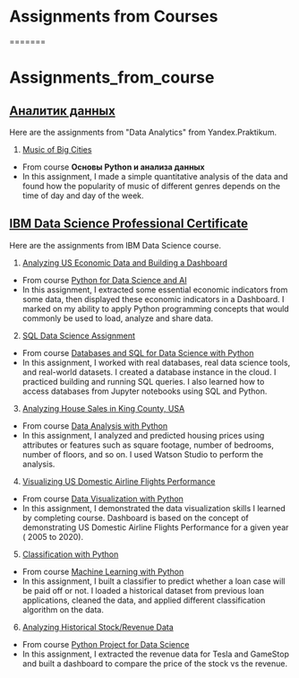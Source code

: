 # Assignments from Courses

=======

# Assignments_from_course
## [Аналитик данных](https://praktikum.yandex.ru/profile/data-analyst-2035/)
Here are the assignments from "Data Analytics" from Yandex.Praktikum.
1. [Music of Big Cities](https://github.com/otofarings/Assignments-from-course/blob/main/Music%20of%20Big%20Cities.ipynb)
  - From course **Основы Python и анализа данных**
  - In this assignment, I made a simple quantitative analysis of the data and found how the popularity of music of different genres depends on the time of day and day of the week.


## [IBM Data Science Professional Certificate](https://www.coursera.org/professional-certificates/ibm-data-science)
Here are the assignments from IBM Data Science course.
1. [Analyzing US Economic Data and Building a Dashboard](https://github.com/otofarings/Assignments_from_courses/blob/main/Analyzing%20US%20Economic%20Data.ipynb)
  - From course [Python for Data Science and AI](https://www.coursera.org/learn/python-for-applied-data-science-ai/home/info)
  - In this assignment, I extracted some essential economic indicators from some data, then displayed these economic indicators in a Dashboard. I marked on my ability to apply Python programming concepts that would commonly be used to load,  analyze and share data.
  
2. [SQL Data Science Assignment](https://github.com/otofarings/Assignments_from_courses/blob/main/Assignment%20SQL%20Course%20.ipynb)
  - From course [Databases and SQL for Data Science with Python](https://www.coursera.org/learn/sql-data-science/home/info)
  - In this assignment, I worked with real databases, real data science tools, and real-world datasets. I created a database instance in the cloud. I practiced building and running SQL queries. I also learned how to access databases from Jupyter notebooks using SQL and Python.

3. [Analyzing House Sales in King County, USA](https://github.com/otofarings/Assignments_from_courses/blob/main/House%20Sales%20in%20King%20County%2C%20USA.ipynb)
  - From course [Data Analysis with Python](https://www.coursera.org/learn/data-analysis-with-python/home/info)
  - In this assignment, I analyzed and predicted housing prices using attributes or features such as square footage, number of bedrooms, number of floors, and so on. I used Watson Studio to perform the analysis.

4. [Visualizing US Domestic Airline Flights Performance](https://github.com/otofarings/Assignments_from_courses/blob/main/US%20Domestic%20Airline%20Flights%20Performance.ipynb)
  - From course [Data Visualization with Python](https://www.coursera.org/learn/python-for-data-visualization/home/info)
  - In this assignment, I demonstrated the data visualization skills I learned by completing course. Dashboard is based on the concept of demonstrating US Domestic Airline Flights Performance for a given year ( 2005 to 2020).

5. [Classification with Python](https://github.com/otofarings/Assignments-from-course/blob/preload/Classification%20with%20Python.ipynb)
  - From course [Machine Learning with Python](https://www.coursera.org/learn/machine-learning-with-python/home/info)
  - In this assignment, I built a classifier to predict whether a loan case will be paid off or not. I loaded a historical dataset from previous loan applications, cleaned the data, and applied different classification algorithm on the data. 

6. [Analyzing Historical Stock/Revenue Data](https://github.com/otofarings/Assignments-from-course/blob/preload/Analyzing%20Historical%20StockRevenue%20Data.ipynb)
  - From course [Python Project for Data Science](https://www.coursera.org/learn/python-project-for-data-science/home/info)
  - In this assignment, I extracted the revenue data for Tesla and GameStop and built a dashboard to compare the price of the stock vs the revenue. 
